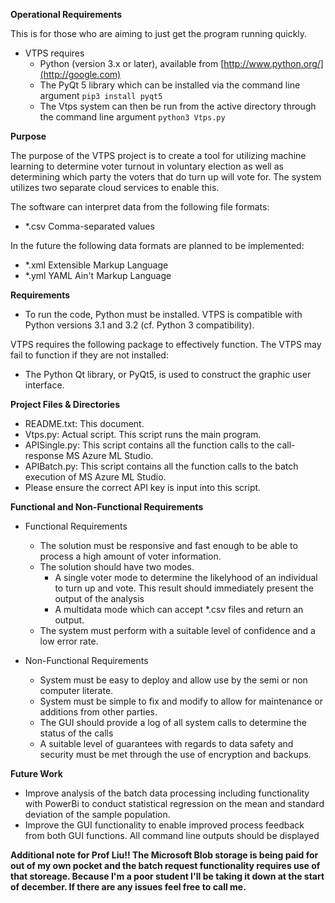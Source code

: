 **Operational Requirements**

This is for those who are aiming to just get the program running quickly.

* VTPS requires
   * Python (version 3.x or later), available from [http://www.python.org/](http://google.com)
   * The PyQt 5 library which can be installed via the command line argument `pip3 install pyqt5`
   * The Vtps system can then be run from the active directory through the command line argument `python3 Vtps.py`

**Purpose**

The purpose of the VTPS project is to create a tool for utilizing machine
learning to determine voter turnout in voluntary election as well as determining which party the voters that do turn up will vote for. The system utilizes two separate cloud services to enable this. 

The software can interpret data from the following file formats:
- \*.csv   Comma-separated values

In the future the following data formats are planned to be implemented:
- \*.xml   Extensible Markup Language
- \*.yml   YAML Ain't Markup Language

**Requirements**

- To run the code, Python must be installed. VTPS is compatible with Python
versions 3.1 and 3.2 (cf. Python 3 compatibility).

VTPS requires the following package to effectively function. The VTPS may fail
to function if they are not installed:

- The Python Qt library, or PyQt5, is used to construct the graphic user
interface.

**Project Files & Directories**

* README.txt: This document.
* Vtps.py: Actual script. This script runs the main program.
* APISingle.py: This script contains all the function calls to the call-response MS Azure ML Studio.
* APIBatch.py: This script contains all the function calls to the batch execution of MS Azure ML Studio.
* Please ensure the correct API key is input into this script.

**Functional and Non-Functional Requirements**
* Functional Requirements
  * The solution must be responsive and fast enough to be able to process a high amount of voter information.
  * The solution should have two modes.
    * A single voter mode to determine the likelyhood of an individual to turn up and vote. This result should immediately present the output of the analysis
    * A multidata mode which can accept \*.csv files and return an output.
  * The system must perform with a suitable level of confidence and a low error rate.

* Non-Functional Requirements
  * System must be easy to deploy and allow use by the semi or non computer literate.
  * System must be simple to fix and modify to allow for maintenance or additions from other parties.
  * The GUI should provide a log of all system calls to determine the status of the calls
  * A suitable level of guarantees with regards to data safety and security must be met through the use of encryption and backups.

**Future Work**
* Improve analysis of the batch data processing including functionality with PowerBi to conduct statistical regression on the mean and standard deviation of the sample population.
* Improve the GUI functionality to enable improved process feedback from both GUI functions. All command line outputs should be displayed

**Additional note for Prof Liu!!
The Microsoft Blob storage is being paid for out of my own pocket and the batch request functionality requires use of that storeage. Because I'm a poor student I'll be taking it down at the start of december. If there are any issues feel free to call me.**
